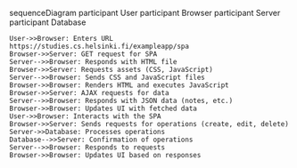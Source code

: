 sequenceDiagram
    participant User
    participant Browser
    participant Server
    participant Database
    
    User->>Browser: Enters URL https://studies.cs.helsinki.fi/exampleapp/spa
    Browser->>Server: GET request for SPA
    Server-->>Browser: Responds with HTML file
    Browser->>Server: Requests assets (CSS, JavaScript)
    Server-->>Browser: Sends CSS and JavaScript files
    Browser->>Browser: Renders HTML and executes JavaScript
    Browser->>Server: AJAX requests for data
    Server-->>Browser: Responds with JSON data (notes, etc.)
    Browser->>Browser: Updates UI with fetched data
    User->>Browser: Interacts with the SPA
    Browser->>Server: Sends requests for operations (create, edit, delete)
    Server->>Database: Processes operations
    Database-->>Server: Confirmation of operations
    Server-->>Browser: Responds to requests
    Browser->>Browser: Updates UI based on responses